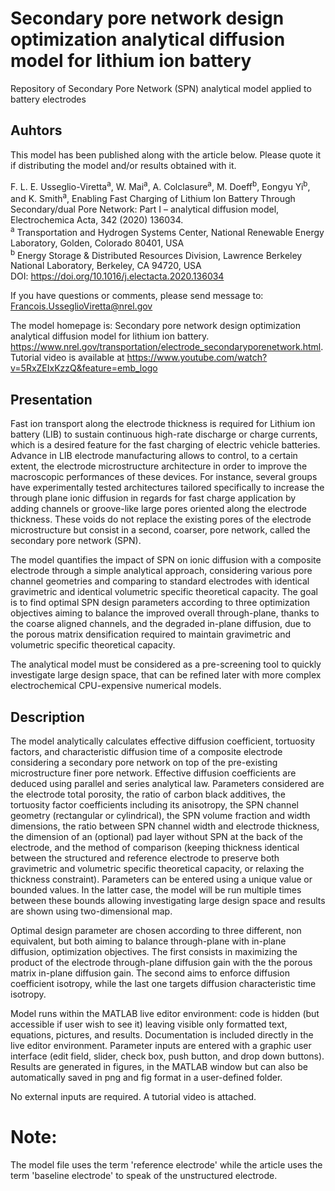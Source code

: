 # Secondary pore network design optimization analytical diffusion model for lithium ion battery
Repository of Secondary Pore Network (SPN) analytical model applied to battery electrodes

## Auhtors
This model has been published along with the article below. Please quote it if distributing the model and/or results obtained with it.

F. L. E. Usseglio-Viretta<sup>a</sup>, W. Mai<sup>a</sup>, A. Colclasure<sup>a</sup>, M. Doeff<sup>b</sup>, Eongyu Yi<sup>b</sup>, and K. Smith<sup>a</sup>, Enabling Fast Charging of Lithium Ion Battery Through Secondary/dual Pore Network: Part I – analytical diffusion model, Electrochemica Acta, 342 (2020) 136034.\
<sup>a</sup> Transportation and Hydrogen Systems Center, National Renewable Energy Laboratory, Golden, Colorado 80401, USA\
<sup>b</sup> Energy Storage & Distributed Resources Division, Lawrence Berkeley National Laboratory, Berkeley, CA 94720, USA\
DOI: https://doi.org/10.1016/j.electacta.2020.136034

If you have questions or comments, please send message to: Francois.UsseglioViretta@nrel.gov

The model homepage is:
Secondary pore network design optimization analytical diffusion model for lithium ion battery. https://www.nrel.gov/transportation/electrode_secondaryporenetwork.html.
Tutorial video is available at https://www.youtube.com/watch?v=5RxZEIxKzzQ&feature=emb_logo

## Presentation

Fast ion transport along the electrode thickness is required for Lithium ion battery (LIB) to sustain continuous high-rate discharge or charge currents, which is a desired feature for the fast charging of electric vehicle batteries. Advance in LIB electrode manufacturing allows to control, to a certain extent, the electrode microstructure architecture in order to improve the macroscopic performances of these devices. For instance, several groups have experimentally tested architectures tailored specifically to increase the through plane ionic diffusion in regards for fast charge application by adding channels or groove-like large pores oriented along the electrode thickness. These voids do not replace the existing pores of the electrode microstructure but consist in a second, coarser, pore network, called the secondary pore network (SPN).

The model quantifies the impact of SPN on ionic diffusion with a composite electrode through a simple analytical approach, considering various pore channel geometries and comparing to standard electrodes with identical gravimetric and identical volumetric specific theoretical capacity. The goal is to find optimal SPN design parameters according to three optimization objectives aiming to balance the improved overall through-plane, thanks to the coarse aligned channels, and the degraded in-plane diffusion, due to the porous matrix densification required to maintain gravimetric and volumetric specific theoretical capacity.

The analytical model must be considered as a pre-screening tool to quickly investigate large design space, that can be refined later with more complex electrochemical CPU-expensive numerical models.

## Description

The model analytically calculates effective diffusion coefficient, tortuosity factors, and characteristic diffusion time of a composite electrode considering a secondary pore network on top of the pre-existing microstructure finer pore network. Effective diffusion coefficients are deduced using parallel and series analytical law. Parameters considered are the electrode total porosity, the ratio of carbon black additives, the tortuosity factor coefficients including its anisotropy, the SPN channel geometry (rectangular or cylindrical), the SPN volume fraction and width dimensions, the ratio between SPN channel width and electrode thickness, the dimension of an (optional) pad layer without SPN at the back of the electrode, and the method of comparison (keeping thickness identical between the structured and reference electrode to preserve both gravimetric and volumetric specific theoretical capacity, or relaxing the thickness constraint). Parameters can be entered using a unique value or bounded values. In the latter case, the model will be run multiple times between these bounds allowing investigating large design space and results are shown using two-dimensional map. 

Optimal design parameter are chosen according to three different, non equivalent, but both aiming to balance through-plane with in-plane diffusion, optimization objectives. The first consists in maximizing the product of the electrode through-plane diffusion gain with the the porous matrix in-plane diffusion gain. The second aims to enforce diffusion coefficient isotropy, while the last one targets diffusion characteristic time isotropy.

Model runs within the MATLAB live editor environment: code is hidden (but accessible if user wish to see it) leaving visible only formatted text, equations, pictures, and results. Documentation is included directly in the live editor environment. Parameter inputs are entered with a graphic user interface (edit field, slider, check box, push button, and drop down buttons). Results are generated in figures, in the MATLAB window but can also be automatically saved in png and fig format in a user-defined folder.

No external inputs are required. A tutorial video is attached.

# Note:
The model file uses the term 'reference electrode' while the article uses the term 'baseline electrode' to speak of the unstructured electrode.